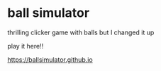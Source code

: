 # ball simulator

thrilling clicker game with balls but I changed it up

play it here!!

https://ballsimulator.github.io
